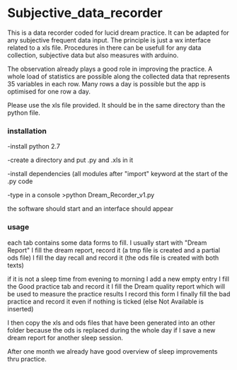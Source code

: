 # Subjective_data_recorder
This is a data recorder coded for lucid dream practice. It can be adapted for any subjective frequent data input.
The principle is just a wx interface related to a xls file.
Procedures in there can be usefull for any data collection, subjective data but also measures with arduino.


The observation already plays a good role in improving the practice. A whole load of statistics are possible along the collected data that represents 35 variables in each row. Many rows a day is possible but the app is optimised for one row a day. 


Please use the xls file provided. It should be in the same directory than the python file. 


### installation

-install python 2.7 

-create a directory and put .py and .xls in it

-install dependencies (all modules after "import" keyword at the start of the .py code

-type in a console >python Dream_Recorder_v1.py


the software should start and an interface should appear

### usage
each tab contains some data forms to fill. I usually start with "Dream Report"
I fill the dream report, record it (a tmp file is created and a partial ods file)
I fill the day recall and record it (the ods file is created with both texts)

if it is not a sleep time from evening to morning I add a new empty entry
I fill the Good practice tab and record it
I fill the Dream quality report which will be used to measure the practice results
I record this form
I finally fill the bad practice and record it even if nothing is ticked (else Not Available is inserted)

I then copy the xls and ods files that have been generated into an other folder because the ods is replaced during the whole day if I save a new dream report for another sleep session.

After one month we already have good overview of sleep improvements thru practice.



